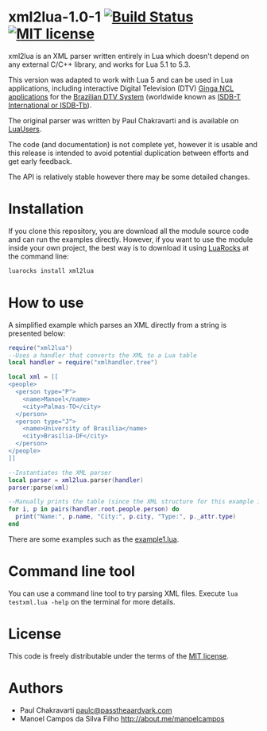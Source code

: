 
# xml2lua-1.0-1 [![Build Status](https://travis-ci.org/manoelcampos/xml2lua.svg?branch=master)](https://travis-ci.org/manoelcampos/xml2lua) [![MIT license](http://img.shields.io/badge/license-MIT-brightgreen.svg)](http://opensource.org/licenses/MIT)

xml2lua is an XML parser written entirely in Lua which doesn't depend on any external C/C++ library, 
and works for Lua 5.1 to 5.3.

This version was adapted to work with Lua 5 and can be used in Lua applications, including
interactive Digital Television (DTV) [Ginga NCL applications](http://gingancl.org.br/en) for the [Brazilian DTV System](http://www.dtv.org.br) 
(worldwide known as [ISDB-T International or ISDB-Tb](https://en.wikipedia.org/wiki/ISDB-T_International)).

The original parser was written by Paul Chakravarti and is available on [LuaUsers](http://lua-users.org/wiki/LuaXml).

The code (and documentation) is not complete yet, however it is usable and this release is intended to avoid potential duplication between efforts and get early feedback.

The API is relatively stable however there may be some detailed changes.

# Installation
If you clone this repository, you are download all the module source code and can run the examples directly.
However, if you want to use the module inside your own project, the best way is to download it using 
[LuaRocks](https://luarocks.org/modules/manoelcampos/xml2lua) at the command line:

```bash
luarocks install xml2lua
```

# How to use
A simplified example which parses an XML directly from a string is presented below:

```lua
require("xml2lua")
--Uses a handler that converts the XML to a Lua table
local handler = require("xmlhandler.tree")

local xml = [[
<people>
  <person type="P">
    <name>Manoel</name>
    <city>Palmas-TO</city>
  </person>
  <person type="J">
    <name>University of Brasília</name>
    <city>Brasília-DF</city>
  </person>  
</people>    
]]

--Instantiates the XML parser
local parser = xml2lua.parser(handler)
parser:parse(xml)

--Manually prints the table (since the XML structure for this example is previously known)
for i, p in pairs(handler.root.people.person) do
  print("Name:", p.name, "City:", p.city, "Type:", p._attr.type)
end
```

There are some examples such as the [example1.lua](example1.lua). 

# Command line tool
You can use a command line tool to try parsing XML files.
Execute `lua testxml.lua -help` on the terminal for more details.

# License
This code is freely distributable under the terms of the [MIT license](LICENSE).

# Authors
  - Paul Chakravarti paulc@passtheaardvark.com
  - Manoel Campos da Silva Filho http://about.me/manoelcampos
